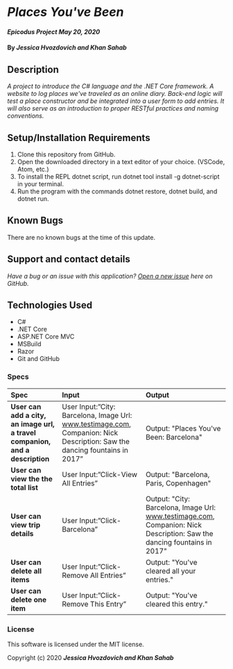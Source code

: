 # _Places You've Been_

#### _Epicodus Project May 20, 2020_

#### By _**Jessica Hvozdovich and Khan Sahab**_

## Description

_A project to introduce the C# language and the .NET Core framework. A website to log places we've traveled as an online diary. Back-end logic will test a place constructor and be integrated into a user form to add entries. It will also serve as an introduction to proper RESTful practices and naming conventions._

## Setup/Installation Requirements

1. Clone this repository from GitHub.
2. Open the downloaded directory in a text editor of your choice.
  (VSCode, Atom, etc.)
3. To install the REPL dotnet script, run dotnet tool install -g dotnet-script in your terminal.
4. Run the program with the commands dotnet restore, dotnet build, and dotnet run.

## Known Bugs

There are no known bugs at the time of this update.
 
## Support and contact details

_Have a bug or an issue with this application? [Open a new issue](https://github.com/jhvozdovich/places-youve-been-csharp/issues) here on GitHub._

## Technologies Used

* C#
* .NET Core
* ASP.NET Core MVC
* MSBuild
* Razor
* Git and GitHub

### Specs
| Spec | Input | Output |
| :------------- | :------------- | :------------- |
| **User can add a city, an image url, a travel companion, and a description** | User Input:”City: Barcelona, Image Url: www.testimage.com, Companion: Nick Description: Saw the dancing fountains in 2017” | Output: "Places You've Been: Barcelona" |
| **User can view the the total list** | User Input:”Click-View All Entries” | Output: "Barcelona, Paris, Copenhagen" |
| **User can view trip details** | User Input:”Click-Barcelona” | Output: "City: Barcelona, Image Url: www.testimage.com, Companion: Nick Description: Saw the dancing fountains in 2017" |
| **User can delete all items** | User Input:”Click-Remove All Entries” | Output: "You've cleared all your entries." |
| **User can delete one item** | User Input:”Click-Remove This Entry” | Output: "You've cleared this entry." |

### License

This software is licensed under the MIT license.

Copyright (c) 2020 **_Jessica Hvozdovich and Khan Sahab_**